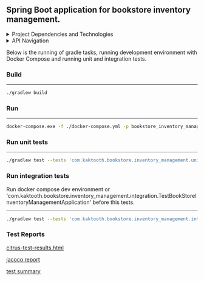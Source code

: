 ## Spring Boot application for bookstore inventory management.

<details>
<summary>
Project Dependencies and Technologies
</summary>

Core dependencies and technologies

>[org.springframework.boot](https://spring.io/projects/spring-boot)
*- Spring Boot framework is used for creating Spring-based web application.*

>[org.hibernate.validator](https://hibernate.org/validator/)
*- Hibernate Validator used in project for validating entity fields.*

>[org.mapstruct](https://mapstruct.org/)
*- Mapstruct is used to map entities to DTO.*

>[io.grpc](https://grpc.io/)
*- gRPC framework used for fast communication between API and user.*

>[org.projectlombok](https://projectlombok.org/)
*- Lombok is used to reduce the amount of boilerplate code writing.*

>[PostgreSQL](https://www.postgresql.org/)
*- used as a storage for all books.*

>[org.flywaydb](https://flywaydb.org/)
*- used for Postgres database migrations.*

>[com.fasterxml.jackson.core](https://github.com/FasterXML/jackson)
*- Jackson used to convert object to JSON.*

>[junit 5](https://junit.org/junit5/)
*- framework used for writing unit tests.*

>[org.mockito](https://site.mockito.org/)
*- used for mocking in unit tests.*

>[org.testcontainers](https://testcontainers.com/)
*- used to create postgresdb in Docker container for tests.*

>[org.citrusframework](https://citrusframework.org/)
*- framework for creating automated integration tests.*

---



</details>

<details>
<summary>
API Navigation
</summary>

### Add Book

```
http://localhost:8080/addBook
or
https://king-prawn-app-3iiik.ondigitalocean.app/addBook
```
JSON
```
{
"title": "Effective Java",
"author": "Joshua Bloch",
"genre": "REFERENCE",
"isbn": "9786581345100",
"quantity": 6
}
```

### UPDATE BOOK
```
http://localhost:8080/updateBook
or
https://king-prawn-app-3iiik.ondigitalocean.app/updateBook
```
JSON
```
{
"title": "Java Concurrency in Practice",
"author": "Joshua Bloch",
"genre": "REFERENCE",
"isbn": "9786581345100",
"quantity": 10
}
```

### RETRIEVE BOOKS

#### BY ISBN
```
http://localhost:8080/book/BY_ISBN/9786581345100
or
https://king-prawn-app-3iiik.ondigitalocean.app/book/BY_ISBN/9786581345100
```

#### BY TITLE
```
http://localhost:8080/book/BY_TITLE/Java Concurrency in Practice
or
https://king-prawn-app-3iiik.ondigitalocean.app/book/BY_TITLE/Java Concurrency in Practice
```

#### BY AUTHOR
```
http://localhost:8080/book/BY_AUTHOR/Joshua Bloch
or
https://king-prawn-app-3iiik.ondigitalocean.app/book/BY_AUTHOR/Joshua Bloch
```

#### BY GENRE
```
http://localhost:8080/book/BY_GENRE/REFERENCE
or
https://king-prawn-app-3iiik.ondigitalocean.app/book/BY_GENRE/REFERENCE
```

---
</details>

Below is the running of gradle tasks, running development environment with Docker 
Compose and running unit and integration tests.

### Build

---
```bash
./gradlew build
```

### Run

---
```bash
docker-compose.exe -f ./docker-compose.yml -p bookstore_inventory_management_system up -d
```

### Run unit tests

---
```bash
./gradlew test --tests 'com.kaktooth.bookstore.inventory_management.unit.*'
```

### Run integration tests

Run docker compose dev environment or 'com.kaktooth.bookstore.inventory_management.integration.TestBookStoreInventoryManagementApplication' before this tests. 

---
```bash
./gradlew test --tests 'com.kaktooth.bookstore.inventory_management.integration.*'
```

### Test Reports

[citrus-test-results.html](target%2Fcitrus-reports%2Fcitrus-test-results.html)

[jacoco report](reports%2Fjacoco%2Ftest%2Fhtml%2Findex.html)

[test summary](reports%2Ftests%2Ftest%2Findex.html)